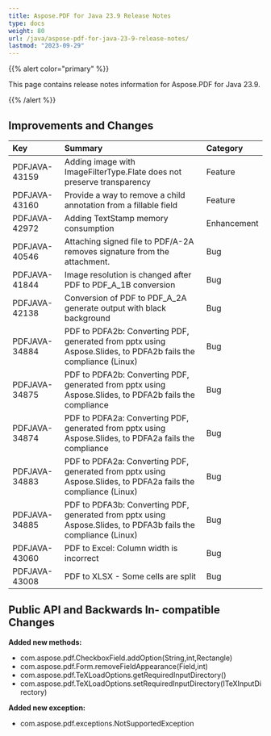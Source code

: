 ```yaml
---
title: Aspose.PDF for Java 23.9 Release Notes
type: docs
weight: 80
url: /java/aspose-pdf-for-java-23-9-release-notes/
lastmod: "2023-09-29"
---
```


{{% alert color="primary" %}}

This page contains release notes information for Aspose.PDF for Java 23.9.

{{% /alert %}}
## **Improvements and Changes**

|**Key**|**Summary**|**Category**|
| :- | :- | :- |
|PDFJAVA-43159|Adding image with ImageFilterType.Flate does not preserve transparency|Feature|
|PDFJAVA-43160|Provide a way to remove a child annotation from a fillable field|Feature|
|PDFJAVA-42972|Adding TextStamp memory consumption|Enhancement|
|PDFJAVA-40546|Attaching signed file to PDF/A-2A removes signature from the attachment.|Bug|
|PDFJAVA-41844|Image resolution is changed after PDF to PDF_A_1B conversion|Bug|
|PDFJAVA-42138|Conversion of PDF to PDF_A_2A generate output with black background |Bug|
|PDFJAVA-34884|PDF to PDFA2b: Converting PDF, generated from pptx using Aspose.Slides, to PDFA2b fails the compliance (Linux)|Bug|
|PDFJAVA-34875|PDF to PDFA2b: Converting PDF, generated from pptx using Aspose.Slides, to PDFA2b fails the compliance|Bug|
|PDFJAVA-34874|PDF to PDFA2a: Converting PDF, generated from pptx using Aspose.Slides, to PDFA2a fails the compliance|Bug|
|PDFJAVA-34883|PDF to PDFA2a: Converting PDF, generated from pptx using Aspose.Slides, to PDFA2a fails the compliance (Linux)|Bug|
|PDFJAVA-34885|PDF to PDFA3b: Converting PDF, generated from pptx using Aspose.Slides, to PDFA3b fails the compliance (Linux)|Bug|
|PDFJAVA-43060|PDF to Excel: Column width is incorrect|Bug|
|PDFJAVA-43008|PDF to XLSX - Some cells are split|Bug|


## **Public API and Backwards In- compatible Changes**



**Added new methods:**

- com.aspose.pdf.CheckboxField.addOption(String,int,Rectangle)
- com.aspose.pdf.Form.removeFieldAppearance(Field,int)
- com.aspose.pdf.TeXLoadOptions.getRequiredInputDirectory()
- com.aspose.pdf.TeXLoadOptions.setRequiredInputDirectory(ITeXInputDirectory)


**Added new exception:**

- com.aspose.pdf.exceptions.NotSupportedException







